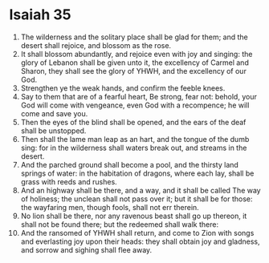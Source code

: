 ﻿# Isaiah  35
1. The wilderness and the solitary place shall be glad for them; and the desert shall rejoice, and blossom as the rose. 
2. It shall blossom abundantly, and rejoice even with joy and singing: the glory of Lebanon shall be given unto it, the excellency of Carmel and Sharon, they shall see the glory of YHWH, and the excellency of our God. 
3.  Strengthen ye the weak hands, and confirm the feeble knees. 
4. Say to them that are of a fearful heart, Be strong, fear not: behold, your God will come with vengeance, even God with a recompence; he will come and save you. 
5. Then the eyes of the blind shall be opened, and the ears of the deaf shall be unstopped. 
6. Then shall the lame man leap as an hart, and the tongue of the dumb sing: for in the wilderness shall waters break out, and streams in the desert. 
7. And the parched ground shall become a pool, and the thirsty land springs of water: in the habitation of dragons, where each lay, shall be grass with reeds and rushes. 
8. And an highway shall be there, and a way, and it shall be called The way of holiness; the unclean shall not pass over it; but it shall be for those: the wayfaring men, though fools, shall not err therein. 
9. No lion shall be there, nor any ravenous beast shall go up thereon, it shall not be found there; but the redeemed shall walk there: 
10. And the ransomed of YHWH shall return, and come to Zion with songs and everlasting joy upon their heads: they shall obtain joy and gladness, and sorrow and sighing shall flee away. 
